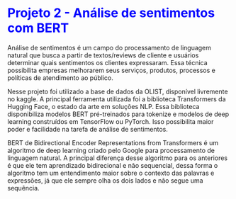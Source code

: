 # <font color='blue'>Projeto  2 - Análise de sentimentos com BERT</font>
    
Análise de sentimentos é um campo do processamento de linguagem natural que busca a partir de textos/reviews de cliente e usuários determinar quais sentimentos os clientes expressaram. Essa técnica possibilita empresas melhorarem seus serviços, produtos, processos e políticas de atendimento ao público.

Nesse projeto foi utilizado a base de dados da OLIST, disponível livremente no kaggle. A principal ferramenta utilizada foi a biblioteca Transformers da Hugging Face, o estado da arte em soluções NLP. Essa biblioteca disponibiliza modelos BERT pré-treinados para tokenize e modelos de deep learning construídos em TensorFlow ou PyTorch. Isso possibilita maior poder e facilidade na tarefa de análise de sentimentos.

BERT de Bidirectional Encoder Representations from Transformers é um algoritmo de deep learning criado pelo Google para processamento de linguagem natural. A principal diferença desse algoritmo para os anteriores é que ele tem aprendizado bidirecional e não sequencial, dessa forma o algoritmo tem um entendimento maior sobre o contexto das palavras e expressões, já que ele sempre olha os dois lados e não segue uma sequência.
